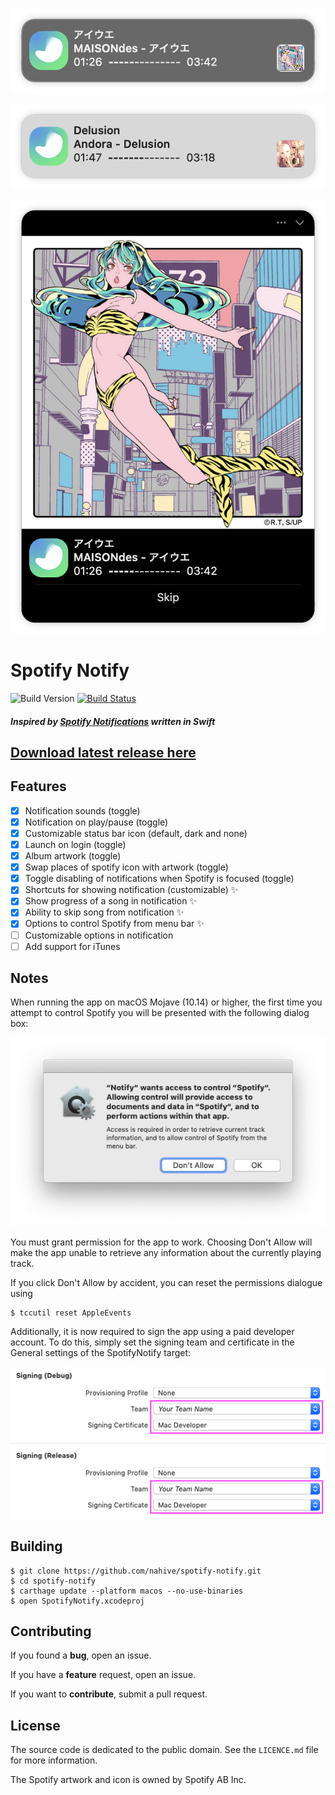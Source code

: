 
<p align="center"><img src="https://raw.githubusercontent.com/nahive/spotify-notify/master/p1.png" alt="Spotify Notify"/></p>
<p align="center"><img src="https://raw.githubusercontent.com/nahive/spotify-notify/master/p2.png" alt="Spotify Notify"/></p>
<p align="center"><img src="https://raw.githubusercontent.com/nahive/spotify-notify/master/p3.png" alt="Spotify Notify"/></p>

# Spotify Notify
![Build Version](https://img.shields.io/github/release/nahive/spotify-notify.svg)
[![Build Status](https://travis-ci.org/nahive/spotify-notify.png?branch=master)](https://travis-ci.org/nahive/spotify-notify)
##### *Inspired by [Spotify Notifications](https://github.com/citruspi/Spotify-Notifications) written in Swift*

## [Download latest release here](https://github.com/nahive/spotify-notify/releases)

## Features

- [x] Notification sounds (toggle)
- [x] Notification on play/pause (toggle)
- [x] Customizable status bar icon (default, dark and none)
- [x] Launch on login (toggle)
- [x] Album artwork (toggle)
- [x] Swap places of spotify icon with artwork (toggle)
- [x] Toggle disabling of notifications when Spotify is focused (toggle)
- [x] Shortcuts for showing notification (customizable) ✨
- [x] Show progress of a song in notification ✨
- [x] Ability to skip song from notification ✨
- [x] Options to control Spotify from menu bar ✨
- [ ] Customizable options in notification
- [ ] Add support for iTunes

## Notes

When running the app on macOS Mojave (10.14) or higher, the first time you attempt to control Spotify you will be presented with the following dialog box:

<p align="center"><img src="docs/authorisation.png" alt="Authorisation"/></p>

You must grant permission for the app to work. Choosing Don't Allow will make the app unable to retrieve any information about the currently playing track.

If you click Don't Allow by accident, you can reset the permissions dialogue using

```
$ tccutil reset AppleEvents
```

Additionally, it is now required to sign the app using a paid developer account. To do this, simply set the signing team and certificate in the General settings of the SpotifyNotify target:

<p align="center"><img src="docs/signing.png" alt="Signing"/></p>

## Building

```
$ git clone https://github.com/nahive/spotify-notify.git
$ cd spotify-notify
$ carthage update --platform macos --no-use-binaries
$ open SpotifyNotify.xcodeproj
```

## Contributing

If you found a **bug**, open an issue.

If you have a **feature** request, open an issue.

If you want to **contribute**, submit a pull request.

## License

The source code is dedicated to the public domain. See the `LICENCE.md` file for
more information.

The Spotify artwork and icon is owned by Spotify AB Inc.
